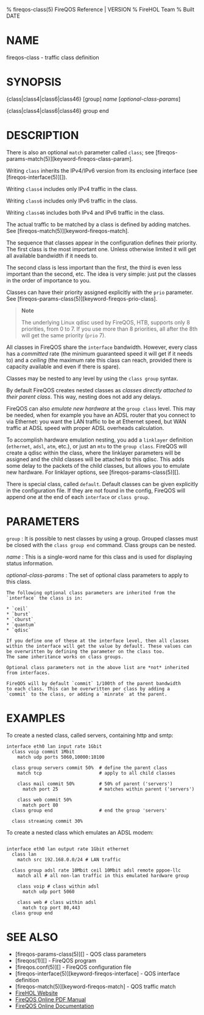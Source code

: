 % fireqos-class(5) FireQOS Reference | VERSION
% FireHOL Team
% Built DATE

# NAME

fireqos-class - traffic class definition

# SYNOPSIS

{class|class4|class6|class46} [group] *name* [*optional-class-params*]

{class|class4|class6|class46} group end

<!--
extra-manpage: fireqos-class46.5
extra-manpage: fireqos-class4.5
extra-manpage: fireqos-class6.5
  -->

# DESCRIPTION

There is also an optional `match` parameter called `class`;
see [fireqos-params-match(5)][keyword-fireqos-class-param].

Writing `class` inherits the IPv4/IPv6 version from its enclosing
interface (see [fireqos-interface(5)][]).

Writing `class4` includes only IPv4 traffic in the class.

Writing `class6` includes only IPv6 traffic in the class.

Writing `class46` includes both IPv4 and IPv6 traffic in the class.

The actual traffic to be matched by a class is defined by adding
matches. See [fireqos-match(5)][keyword-fireqos-match].

The sequence that classes appear in the configuration defines their
priority. The first class is the most important one. Unless otherwise
limited it will get all available bandwidth if it needs to.

The second class is less important than the first, the third is even
less important than the second, etc. The idea is very simple: just put
the classes in the order of importance to you.

Classes can have their priority assigned explicitly with the `prio`
parameter. See [fireqos-params-class(5)][keyword-fireqos-prio-class].

> **Note**
>
> The underlying Linux qdisc used by FireQOS, HTB, supports only 8
> priorities, from 0 to 7. If you use more than 8 priorities, all after
> the 8th will get the same priority (`prio` 7).

All classes in FireQOS share the `interface` bandwidth. However, every
class has a *committed* rate (the minimum guaranteed speed it will get
if it needs to) and a *ceiling* (the maximum rate this class can reach,
provided there is capacity available and even if there is spare).

Classes may be nested to any level by using the `class group` syntax.

By default FireQOS creates nested classes as *classes directly attached
to their parent class*. This way, nesting does not add any delays.

FireQOS can also *emulate new hardware* at the `group class` level. This
may be needed, when for example you have an ADSL router that you connect
to via Ethernet: you want the LAN traffic to be at Ethernet speed, but
WAN traffic at ADSL speed with proper ADSL overheads calculation.

To accomplish hardware emulation nesting, you add a `linklayer`
definition (`ethernet`, `adsl`, `atm`, etc.), or just an `mtu` to the
`group class`. FireQOS will create a qdisc within the class, where the
linklayer parameters will be assigned and the child classes will be
attached to this qdisc. This adds some delay to the packets of the child
classes, but allows you to emulate new hardware. For linklayer options,
see [fireqos-params-class(5)][].

There is special class, called `default`. Default classes can be given
explicitly in the configuration file. If they are not found in the
config, FireQOS will append one at the end of each `interface` or
`class group`.


# PARAMETERS


`group`
:   It is possible to nest classes by using a group. Grouped classes
    must be closed with the `class group end` command.
    Class groups can be nested.

*name*
:   This is a single-word name for this class and is used for displaying
    status information.

*optional-class-params*
:   The set of optional class parameters to apply to this class.

    The following optional class parameters are inherited from the
    `interface` the class is in:

    * `ceil`
    * `burst`
    * `cburst`
    * `quantum`
    * `qdisc`

    If you define one of these at the interface level, then all classes
    within the interface will get the value by default. These values can
    be overwritten by defining the parameter on the class too.
    The same inheritance works on class groups.

    Optional class parameters not in the above list are *not* inherited
    from interfaces.

    FireQOS will by default `commit` 1/100th of the parent bandwidth
    to each class. This can be overwritten per class by adding a
    `commit` to the class, or adding a `minrate` at the parent.

# EXAMPLES

To create a nested class, called servers, containing http and smtp:

~~~~
interface eth0 lan input rate 1Gbit
  class voip commit 1Mbit
    match udp ports 5060,10000:10100

  class group servers commit 50%  # define the parent class
    match tcp                     # apply to all child classes

    class mail commit 50%         # 50% of parent ('servers')
      match port 25               # matches within parent ('servers')

    class web commit 50%
      match port 80
  class group end                 # end the group 'servers'

  class streaming commit 30%
~~~~

To create a nested class which emulates an ADSL modem:

~~~~

interface eth0 lan output rate 1Gbit ethernet
  class lan
    match src 192.168.0.0/24 # LAN traffic

  class group adsl rate 10Mbit ceil 10Mbit adsl remote pppoe-llc
    match all # all non-lan traffic in this emulated hardware group

    class voip # class within adsl
      match udp port 5060

    class web # class within adsl
      match tcp port 80,443
  class group end
~~~~

# SEE ALSO

* [fireqos-params-class(5)][] - QOS class parameters
* [fireqos(1)][] - FireQOS program
* [fireqos.conf(5)][] - FireQOS configuration file
* [fireqos-interface(5)][keyword-fireqos-interface] - QOS interface definition
* [fireqos-match(5)][keyword-fireqos-match] - QOS traffic match
* [FireHOL Website](http://firehol.org/)
* [FireQOS Online PDF Manual](http://firehol.org/fireqos-manual.pdf)
* [FireQOS Online Documentation](http://firehol.org/documentation/)
